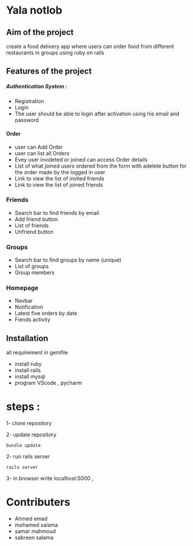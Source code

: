 # Yala notlob


## Aim of the project
create a food delivery app where users can order food from different restaurants in groups using ruby on rails

## Features of the project

##### Authentication System​ :
- Registration
- Login
- The user should be able to login after activation using his email
and password

#### Order 
- user can Add Order
- user can list all Orders
- Evey user invideted or joined can access Order details
- List of what joined users ordered from the form with adelete button for the order made by the logged in user
- Link to view the list of invited friends
- Link to view the list of joined friends

### Friends
- Search bar to find friends by email
- Add friend button
- List of friends
- Unfriend button
### Groups
- Search bar to find groups by name (unique)
- List of groups
- Group members

### Homepage
- Navbar
- Notification
- Latest five orders by date
- Fiends activity



## Installation
all requirement in gemfile
- install ruby
- install rails
- install mysql
- program VScode , pycharm




# steps :

1- clone repository

2- update repository
```
bundle update
```
2- run rails server
```
rails server
``` 
3- in browser write localhost:5000 , 




# Contributers
- Ahmed emad
- mohamed salama
- samar mahmoud
- sabreen salama







